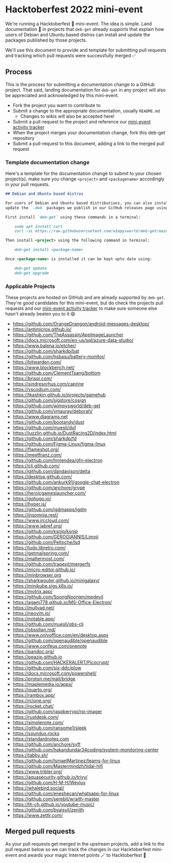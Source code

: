 # Hacktoberfest 2022 mini-event

We're running a Hacktoberfest 🎃 mini-event. The idea is simple. Land
documentation 📝 in projects that `deb-get` already supports that explain how
users of Debian and Ubuntu based distros can install and update the packages
published by those projects.

We'll use this document to provide and template for submitting pull requests and
tracking which pull requests were successfully merged ✅

## Process

This is the process for submitting a documentation change to a GitHub project.
That said, landing documentation for `deb-get` in any project will also be
appreciated and acknowledged by this mini-event.

 - Fork the project you want to contribute to
 - Submit a change to the appropriate documentation, usually `README.md`
   - Changes to wikis will also be accepted here!
 - Submit a pull-request to the project and reference our [mini-event activity tracker](https://github.com/wimpysworld/deb-get/issues/579)
 - When the project merges your documentation change, fork this deb-get repository
 - Submit a pull-request to this document, adding a link to the merged pull request

### Template documentation change

Here's a template for the documentation change to submit to your chosen
project(s), make sure you change `<project>` and `<packagename>` accordingly in
your pull requests.

```markdown
## Debian and Ubuntu based distros

For users of Debian and Ubuntu based distributions, you can also install and
update the `.deb` packages we publish in our GitHub releases page using [deb-get](https://github.com/wimpysworld/deb-get).

First install `deb-get` using these commands in a terminal:

    sudo apt install curl
    curl -sL https://raw.githubusercontent.com/wimpysworld/deb-get/main/deb-get | sudo -E bash -s install deb-get

Then install <project> using the following command in terminal:

    deb-get install <package-name>

Once <package-name> is installed it can be kept upto date using:

    deb-get update
    deb-get upgrade
```

### Applicable Projects

These projects are hosted on GitHub and are already supported by `deb-get`.
They're good candidates for this mini-event, but do check the projects pull
requests and our [mini-event activity tracker](https://github.com/wimpysworld/deb-get/issues/579) to make sure someone else hasn't already beaten you to it 😄

  - https://github.com/OrangeDrangon/android-messages-desktop/
  - https://antimicrox.github.io/
  - https://github.com/TheAssassin/AppImageLauncher
  - https://docs.microsoft.com/en-us/sql/azure-data-studio/
  - https://www.balena.io/etcher/
  - https://github.com/sharkdp/bat
  - https://github.com/hsbasu/battery-monitor/
  - https://bitwarden.com/
  - https://www.blockbench.net/
  - https://github.com/ClementTsang/bottom
  - https://brisqi.com/
  - https://sindresorhus.com/caprine
  - https://vscodium.com/
  - https://tkashkin.github.io/projects/gamehub
  - https://github.com/sigstore/cosign
  - https://github.com/wimpysworld/deb-get
  - https://github.com/ymauray/deborah/
  - https://www.diagrams.net
  - https://github.com/bootandy/dust
  - https://github.com/muesli/duf
  - https://juzzlin.github.io/DustRacing2D/index.html
  - https://github.com/sharkdp/fd
  - https://github.com/Figma-Linux/figma-linux
  - https://flameshot.org/
  - https://meetfranz.com/
  - https://github.com/hmlendea/gfn-electron
  - https://cli.github.com/
  - https://github.com/dandavison/delta
  - https://desktop.github.com/
  - https://github.com/ankurk91/google-chat-electron
  - https://github.com/anchore/grype
  - https://heroicgameslauncher.com/
  - https://gohugo.io/
  - https://hyper.is/
  - https://github.com/igdmapps/igdm
  - https://insomnia.rest/
  - https://www.irccloud.com/
  - https://www.jabref.org/
  - https://github.com/ksnip/ksnip
  - https://github.com/GEROGIANNIS/Limoji
  - https://github.com/Peltoche/lsd
  - https://ludo.libretro.com/
  - https://getmailspring.com/
  - https://mattermost.com/
  - https://github.com/trapexit/mergerfs
  - https://micro-editor.github.io/
  - https://minbrowser.org
  - https://sharkwouter.github.io/minigalaxy/
  - https://minikube.sigs.k8s.io/
  - https://motrix.app/
  - https://github.com/SoongNoonien/mpdevil
  - https://agam778.github.io/MS-Office-Electron/
  - https://mullvad.net/
  - https://neovim.io/
  - https://notable.app/
  - https://github.com/muesli/obs-cli
  - https://obsidian.md/
  - https://www.onlyoffice.com/en/desktop.aspx
  - https://github.com/openaudible/openaudible
  - https://www.corifeus.com/onenote
  - https://pandoc.org/
  - https://peazip.github.io
  - https://github.com/HACKERALERT/Picocrypt/
  - https://github.com/six-ddc/plow
  - https://docs.microsoft.com/powershell/
  - https://proton.me/mail/bridge
  - https://maplemedia.io/apps/
  - https://quarto.org/
  - https://rambox.app/
  - https://rclone.org/
  - https://rocket.chat/
  - https://github.com/raspberrypi/rpi-imager
  - https://rustdesk.com/
  - https://simplenote.com/
  - https://github.com/ransome1/sleek
  - https://soundux.rocks
  - https://standardnotes.com
  - https://github.com/anchore/syft
  - https://github.com/hakandundar34coding/system-monitoring-center
  - https://tabby.sh/
  - https://github.com/IsmaelMartinez/teams-for-linux
  - https://github.com/Mastermindzh/tidal-hifi
  - https://www.tribler.org/
  - https://aquasecurity.github.io/trivy/
  - https://github.com/H-M-H/Weylus
  - https://whalebird.social/
  - https://github.com/eneshecan/whatsapp-for-linux
  - https://github.com/serebit/wraith-master
  - https://th-ch.github.io/youtube-music/
  - https://github.com/bvaisvil/zenith
  - https://www.zettlr.com/

## Merged pull requests

As your pull requests get merged in the upstream projects, add a link to the
pull request below so we can track the changes in our Hacktoberfest mini-event
and awards your magic Internet points 🪄 to Hacktoberfest 🎃
